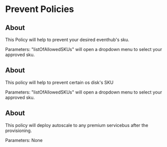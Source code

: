 # Prevent Policies

## About <a name = "Prevent_eventhub_sku_policy"></a>

This Policy will help to prevent your desired eventhub's sku.

Parameters: "listOfAllowedSKUs"
will open a dropdown menu to select your approved sku.

## About <a name = "Prevent_Disks_sku_policy"></a>

This policy will help to prevent certain os disk's SKU

Parameters: "listOfAllowedSKUs"
will open a dropdown menu to select your approved sku.

## About <a name = "Force_Autoscale_ServiceBus"></a>

This policy will deploy autoscale to any premium servicebus after the provisioning.

Parameters: None